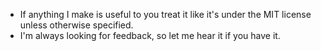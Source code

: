 - If anything I make is useful to you treat it like it's under the MIT license unless otherwise specified.
- I'm always looking for feedback, so let me hear it if you have it.

<!---
zackreaves/zackreaves is a ✨ special ✨ repository because its `README.md` (this file) appears on your GitHub profile.
You can click the Preview link to take a look at your changes.
--->
